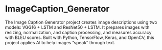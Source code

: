 # ImageCaption_Generator
 The Image Caption Generator project creates image descriptions using two models: VGG16 + LSTM and ResNet50 + LSTM. It prepares images with resizing, normalization, and caption processing, and measures accuracy with BLEU scores. Built with Python, TensorFlow, Keras, and OpenCV, this project applies AI to help images “speak” through text.
